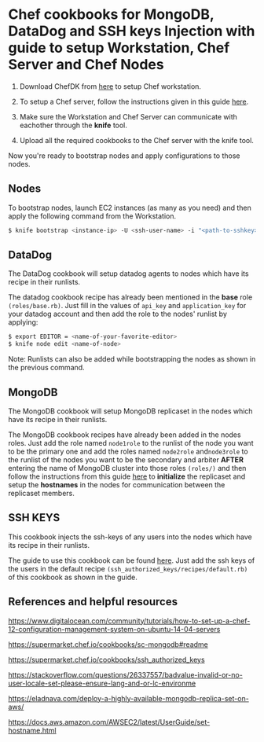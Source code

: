 # Chef cookbooks for MongoDB, DataDog and SSH keys Injection with guide to setup Workstation, Chef Server and Chef Nodes

1. Download ChefDK from [here](https://downloads.chef.io/chefdk/) to setup Chef workstation.

2. To setup a Chef server, follow the instructions given in this guide [here](https://www.digitalocean.com/community/tutorials/how-to-set-up-a-chef-12-configuration-management-system-on-ubuntu-14-04-servers). 

3. Make sure the Workstation and Chef Server can communicate with eachother through the **knife** tool.
4. Upload all the required cookbooks to the Chef server with the knife tool.

Now you're ready to bootstrap nodes and apply configurations to those nodes.

## Nodes

To bootstrap nodes, launch EC2 instances (as many as you need) and then apply the following command from the Workstation.

```sh
$ knife bootstrap <instance-ip> -U <ssh-user-name> -i "<path-to-sshkey>" -N <name-of-node> -p 22 -y --sudo -r "<roles-and-recipes>"
```

## DataDog

The DataDog cookbook will setup datadog agents to nodes which have its recipe in their runlists.

The datadog cookbook recipe has already been mentioned in the **base** role `(roles/base.rb)`. Just fill in the values of `api_key` and `application_key` for your datadog account and then add the role to the nodes' runlist by applying:

```sh
$ export EDITOR = <name-of-your-favorite-editor>
$ knife node edit <name-of-node>
```

Note: Runlists can also be added while bootstrapping the nodes as shown in the previous command.

## MongoDB

The MongoDB cookbook will setup MongoDB replicaset in the nodes which have its recipe in their runlists.

The MongoDB cookbook recipes have already been added in the nodes roles. Just add the role named `node1role` to the runlist of the node you want to be the primary one and add the roles named `node2role` and`node3role` to the runlist of the nodes you want to be the secondary and arbiter **AFTER** entering the name of MongoDB cluster into those roles `(roles/)` and then follow the instructions from this guide [here](https://eladnava.com/deploy-a-highly-available-mongodb-replica-set-on-aws/) to **initialize** the replicaset and setup the **hostnames** in the nodes for communication between the replicaset members.

## SSH KEYS

This cookbook injects the ssh-keys of any users into the nodes which have its recipe in their runlists. 

The guide to use this cookbook can be found [here](https://supermarket.chef.io/cookbooks/ssh_authorized_keys). Just add the ssh keys of the users in the default recipe `(ssh_authorized_keys/recipes/default.rb)` of this cookbook as shown in the guide.

## References and helpful resources

https://www.digitalocean.com/community/tutorials/how-to-set-up-a-chef-12-configuration-management-system-on-ubuntu-14-04-servers

https://supermarket.chef.io/cookbooks/sc-mongodb#readme

https://supermarket.chef.io/cookbooks/ssh_authorized_keys

https://stackoverflow.com/questions/26337557/badvalue-invalid-or-no-user-locale-set-please-ensure-lang-and-or-lc-environme

https://eladnava.com/deploy-a-highly-available-mongodb-replica-set-on-aws/

https://docs.aws.amazon.com/AWSEC2/latest/UserGuide/set-hostname.html 